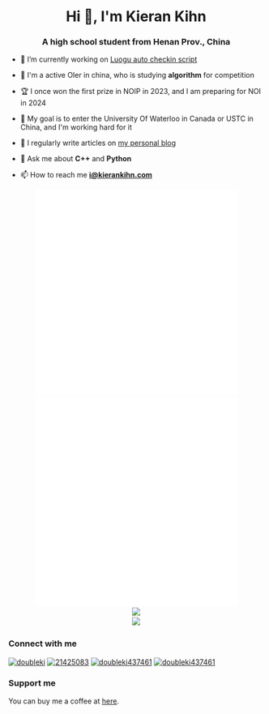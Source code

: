 <h1 align="center">Hi 👋, I'm Kieran Kihn</h1>
<h3 align="center">A high school student from Henan Prov., China</h3>

- 🔭 I’m currently working on [Luogu auto checkin script](https://github.com/doubleki7461/auto-checkin)

- 🌱 I'm a active OIer in china, who is studying **algorithm** for competition
  
- 🏆 I once won the first prize in NOIP in 2023, and I am preparing for NOI in 2024
  
- 🎯 My goal is to enter the University Of Waterloo in Canada or USTC in China, and I'm working hard for it

- 📝 I regularly write articles on [my personal blog](https://blog.kierankihn.com)

- 💬 Ask me about **C++** and **Python**

- 📫 How to reach me **i@kierankihn.com**

<div align="center">
  <img width="400px" src="https://github.com/kierankihn/kierankihn/raw/main/metrics-left.svg"> <img width="400px" src="https://github.com/kierankihn/kierankihn/raw/main/metrics-right.svg">
  <br>
  <img src="https://github-readme-stats.vercel.app/api?username=kierankihn&theme=onedark&show_icons=true">
  <br>
  <img src="https://streak-stats.demolab.com?user=kierankihn&theme=onedark">
</div>

### Connect with me
<a href="https://codeforces.com/profile/doubleki" target="blank"><img align="center" src="https://raw.githubusercontent.com/rahuldkjain/github-profile-readme-generator/master/src/images/icons/Social/codeforces.svg" alt="doubleki" height="30" width="40" /></a>
<a href="https://stackoverflow.com/users/21425083" target="blank"><img align="center" src="https://raw.githubusercontent.com/rahuldkjain/github-profile-readme-generator/master/src/images/icons/Social/stack-overflow.svg" alt="21425083" height="30" width="40" /></a>
<a href="https://twitter.com/doubleki437461" target="blank"><img align="center" src="https://raw.githubusercontent.com/rahuldkjain/github-profile-readme-generator/master/src/images/icons/Social/twitter.svg" alt="doubleki437461" height="30" width="40" /></a>
<a href="https://fb.com/doubleki437461" target="blank"><img align="center" src="https://raw.githubusercontent.com/rahuldkjain/github-profile-readme-generator/master/src/images/icons/Social/facebook.svg" alt="doubleki437461" height="30" width="40" /></a>

### Support me
You can buy me a coffee at [here](https://www.buymeacoffee.com/kierankihn).
